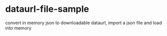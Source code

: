 # dataurl-file-sample

convert in memory json to downloadable dataurl,
import a json file and load into memory
